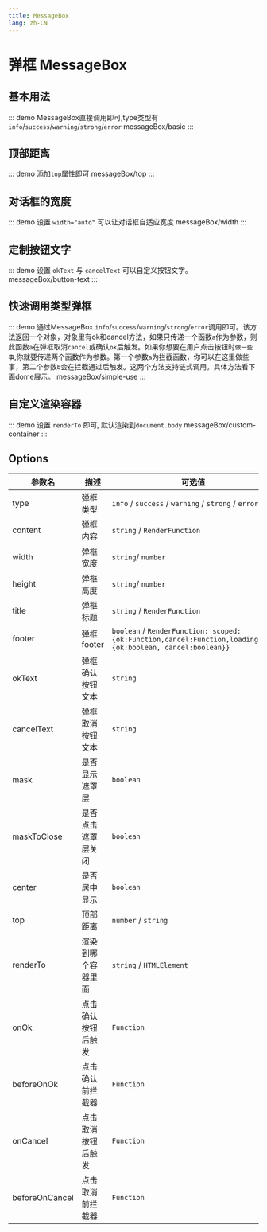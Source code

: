 ```yaml
---
title: MessageBox
lang: zh-CN
---
```


# 弹框 MessageBox

## 基本用法
::: demo  MessageBox直接调用即可,type类型有`info`/`success`/`warning`/`strong`/`error`
messageBox/basic
:::

## 顶部距离
::: demo  添加`top`属性即可
messageBox/top
:::

## 对话框的宽度
::: demo  设置 `width="auto"` 可以让对话框自适应宽度
messageBox/width
:::

## 定制按钮文字
::: demo  设置 `okText` 与 `cancelText` 可以自定义按钮文字。
messageBox/button-text
:::

## 快速调用类型弹框
::: demo  通过MessageBox.`info`/`success`/`warning`/`strong`/`error`调用即可。该方法返回一个对象，对象里有ok和cancel方法，如果只传递一个函数`a`作为参数，则此函数`a`在弹框取消`cancel`或确认`ok`后触发。如果你想要在用户点击按钮时`做一些事`,你就要传递两个函数作为参数。第一个参数`a`为拦截函数，你可以在这里做些事，第二个参数`b`会在拦截通过后触发。这两个方法支持链式调用。具体方法看下面dome展示。
messageBox/simple-use
:::

## 自定义渲染容器
::: demo  设置 `renderTo` 即可, 默认渲染到`document.body`
messageBox/custom-container
:::

## Options
|参数名|描述|可选值|默认值|
|---|---|---|:---:|
|type|弹框类型|`info` / `success` / `warning` / `strong` / `error` |`info`|
|content|弹框内容|`string` / `RenderFunction` |`required`|
|width|弹框宽度|`string`/ `number`  |`-`|
|height|弹框高度|`string`/ `number`  |`-`|
|title|弹框标题|`string` / `RenderFunction`|`-`|
|footer|弹框footer|`boolean` / `RenderFunction: scoped: {ok:Function,cancel:Function,loadingObj: {ok:boolean, cancel:boolean}}`|`-`|
|okText|弹框确认按钮文本|`string`|`确认`|
|cancelText|弹框取消按钮文本|`string`|`取消`|
|mask|是否显示遮罩层|`boolean`|`true`|
|maskToClose|是否点击遮罩层关闭|`boolean`|`true`|
|center|是否居中显示|`boolean`|`true`|
|top|顶部距离|`number` / `string`|`-`|
|renderTo|渲染到哪个容器里面|`string` / `HTMLElement`|`body`|
|onOk|点击确认按钮后触发|`Function`|`(e:Event) => void`|
|beforeOnOk|点击确认前拦截器|`Function`|`()=> void`|
|onCancel|点击取消按钮后触发|`Function`|`(e:Event) => void`|
|beforeOnCancel|点击取消前拦截器|`Function`|`()=> void`|







